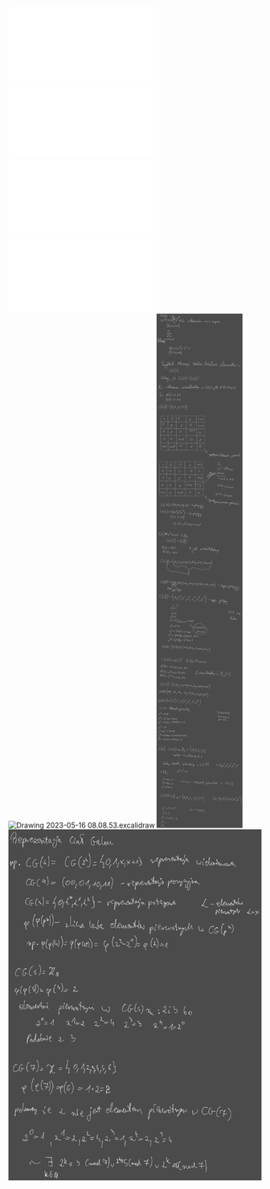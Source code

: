 ![AL2-wyklad-5](Notatki/Semestr%202/Algebra%20liniowa%202/Wyk%C5%82ady/Wyk%C5%82ad%205/AL2-wyklad-5.pdf)![AL2-zestaw-5](Notatki/Semestr%202/Algebra%20liniowa%202/Wyk%C5%82ady/Wyk%C5%82ad%205/AL2-zestaw-5.pdf)![Wyklad_5a_cz1](Notatki/Semestr%202/Algebra%20liniowa%202/Wyk%C5%82ady/Wyk%C5%82ad%205/Wyklad_5a_cz1.pdf)![Wyklad_5a_cz2](Notatki/Semestr%202/Algebra%20liniowa%202/Wyk%C5%82ady/Wyk%C5%82ad%205/Wyklad_5a_cz2.pdf)![Drawing 2023-05-16 08.08.53.excalidraw](Notatki/Semestr%202/Algebra%20liniowa%202/Wyk%C5%82ady/Wyk%C5%82ad%205/Drawing%202023-05-16%2008.08.53.excalidraw.svg)
![Drawing 2023-05-17 13.23.01.excalidraw](Notatki/Semestr%202/Algebra%20liniowa%202/Wyk%C5%82ady/Wyk%C5%82ad%205/Drawing%202023-05-17%2013.23.01.excalidraw.svg)
![Drawing 2023-05-24 13.21.00.excalidraw](Notatki/Semestr%202/Algebra%20liniowa%202/Wyk%C5%82ady/Wyk%C5%82ad%205/Drawing%202023-05-24%2013.21.00.excalidraw.svg)